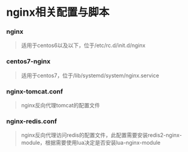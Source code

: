 ﻿# nginx相关配置与脚本

### nginx
> 适用于centos6以及以下，位于/etc/rc.d/init.d/nginx

### centos7-nginx
> 适用于centos7，位于/lib/systemd/system/nginx.service

### nginx-tomcat.conf
> nginx反向代理tomcat的配置文件

### nginx-redis.conf
> nginx反向代理访问redis的配置文件，此配置需要安装redis2-nginx-module，根据需要使用lua决定是否安装lua-nginx-module
